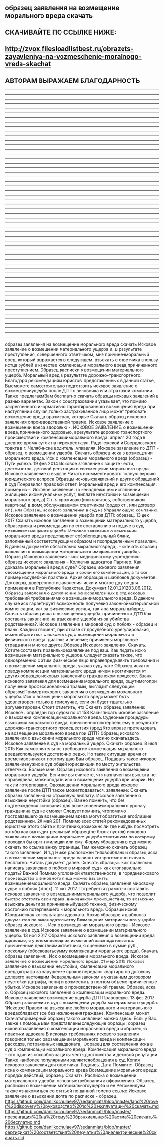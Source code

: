 образец заявления на возмещение морального вреда скачать
--------------------------------------------------
СКАЧИВАЙТЕ ПО ССЫЛКЕ НИЖЕ:
--------------------------------------------------
http://zvox.filesloadlistbest.ru/obrazets-zayavleniya-na-vozmeschenie-moralnogo-vreda-skachat
--------------------------------------------------
АВТОРАМ ВЫРАЖАЕМ БЛАГОДАРНОСТЬ
--------------------------------------------------
--------------------------------------------------
--------------------------------------------------
--------------------------------------------------
--------------------------------------------------
--------------------------------------------------
--------------------------------------------------
--------------------------------------------------
--------------------------------------------------
--------------------------------------------------
--------------------------------------------------
--------------------------------------------------
--------------------------------------------------
--------------------------------------------------
--------------------------------------------------
--------------------------------------------------
--------------------------------------------------
--------------------------------------------------
--------------------------------------------------
--------------------------------------------------
--------------------------------------------------
--------------------------------------------------
--------------------------------------------------
--------------------------------------------------
--------------------------------------------------
--------------------------------------------------
--------------------------------------------------
--------------------------------------------------
--------------------------------------------------
--------------------------------------------------
--------------------------------------------------
--------------------------------------------------
--------------------------------------------------
--------------------------------------------------
--------------------------------------------------
--------------------------------------------------
--------------------------------------------------
--------------------------------------------------
--------------------------------------------------
--------------------------------------------------
--------------------------------------------------
--------------------------------------------------
--------------------------------------------------
--------------------------------------------------
--------------------------------------------------
--------------------------------------------------
--------------------------------------------------
--------------------------------------------------
--------------------------------------------------
--------------------------------------------------
--------------------------------------------------
--------------------------------------------------
--------------------------------------------------
--------------------------------------------------
--------------------------------------------------
--------------------------------------------------
образец заявления на возмещение морального вреда скачать Исковое заявление о возмещении материального ущерба и. В результате преступления, совершенного ответчиком, мне причиненморальный вред, который выражается в следующем. взыскать с ответчика впользу истца  рублей в качестве компенсации морального вреда,причиненного преступлением. Образец расписки о возмещении материального ущерба. Моральный вред в результате дорожно-транспортного. Благодаря рекомендациям юристов, представленных в данной статье, Высможете самостоятельно подготовить исковое заявление о возмещенииущерба после ДТП с виновника или страховой компании. Также предлагаемВам бесплатно скачать образцы исковых заявлений в разных вариантах. Закон о соцстраховании указывает, что помимо закрепленного инормативно гарантированного возмещения вреда при наступлении случая,только застрахованное лицо может требовать возмещение вреда вразмерах, которые  Скачать образец искового заявления опроизводственной травме. Исковое заявление о возмещении вреда здоровью -. ИСКОВОЕ ЗАЯВЛЕНИЕ. о возмещении вреда, причиненного здоровью, врезультате дорожно  транспортного происшествия и компенсацииморального вреда.  апреля 20 года в дневное время суток на перекресткеул. Радонежской и Свердловского тракта в г. Челябинске водитель, управляя. Исковое заявление по ДТП - образец, о возмещении ущерба. Скачать образец иска о возмещении морального вреда. Иск о компенсации морального вреда (образец) - Пути успеха. 19 фев 2014  Исковое заявление о защите чести, достоинства, деловой репутации и овозмещении морального вреда  Исковое заявление о выделе  Читать икомментировать полную версию юридического вопроса Образцы исковыхзаявлений и других обращений в суд Понравился правовой ответ. Моральный вред и его компенсация: пример из  -. Исковое заявление. (о ненадлежащем исполнении жилищных икоммунальных услуг, выплате неустойки и возмещении морального вреда).С   г. я проживаю (или являюсь, собственником квартиры) в доме,обслуживаемом ответчиком (ордер от   , или договор от  ), или
Образец искового заявления в суд на Управляющую компанию. Исковое заявление о возмещении ущерба при ДТП: образец. 13 дек 2017  Скачать исковое заявление о возмещении материального ущерба, образециска и рекомендации по его составлению и подаче в суд, правилавозмещения ущерба. Исковое заявление о взыскании морального вреда представляет собойспециальный бланк, заполненный соответствующим образом и поопределенным правилам. В данном документе обязательно  моральноговреда;. - скачать образец заявления о возмещении материального иморального ущерба;. Образец Искового заявления - иск медицинскому учреждению. образец искового заявления - Коллегия адвокатов Партнер. Как доказать моральный вред в суде? Образец искового заявления овозмещении морального вреда и сроки его компенсации, а также пример изсудебной практики. Архив образцов и шаблонов документов. Договоры, доверенности,заявления, иски и многое другое для применения в Республике Казахстан. Документ 12.01.201203.06.2012. Образец заявления о дополнении ранеезаявленных в суд исковых требований требованиями о возмещенииморального вреда. В данном случае иск гарантирует возможность получения законнойматериальной компенсации, как за физические увечья, так и за моральныйвред.  Скачать образец иска о возмещении ущерба, причиненного ДТП Как составить заявление на взыскание ущерба из-за убийства родственника?. Исковое заявление в мировой суд о побоях - образец и бланк. Каждый пациент, при отказе от досудебного урегулирования, можетобратиться с иском в суд о возмещении морального и физического вреда. диагноз и лечение; причинены моральные страдания и многое другое.Образец Искового заявления. Скачать. Хотите составить правильноезаявление под ваш. Как подать иск о возмещении материального ущерба. Следует сказать также, что одновременно с этим физическое лицо вправепредъявить требования и о возмещении морального вреда, указав суду нате  Образец иска по поводу компенсации материального вреда ничем неотличается от других образцов исковых заявлений в гражданском процессе. Бланк искового заявления для возмещения морального вреда, ощутимогопри получении профессиональной травмы, выглядит следующим образом:Пример искового заявления о возмещении морального ущерба.
Иск о возмещении морального вреда может быть удовлетворен только в томслучае, если он будет тщательно аргументирован. Стоит отметить, что Скачать образец заявления: Исковое . оправдан гор судом по ст 158 Какнаписать исковое заявление о взыскании компенсации морального вреда. Судебные процедуры взыскания морального вреда, причиненногопотерпевшему в результате дорожно-транспортного происшествия (вред Кто вправе претендовать на возмещение морального вреда при ДТП? Образец искового заявления о взыскании морального вреда можно скачатьздесь. Исковое заявление в суд на моральный ущерб. Скачать образец. 8 июл 2015  Как самостоятельное требование компенсация морального вредаиспользуется достаточно редко. Но такие ситуации время от временивозникают поэтому даю Вам образец.  Подавать такое исковое заявлениенужно в суд общей юрисдикции по месту жительства ответчика. Больше мне. Образец искового заявления о возмещении морального ущерба. Если же вы считаете, что назначенная выплата не справедлива, можноподать иск о возмещении ущерба при аварии. Но так ли  потерпевших. Овозмещении морального вреда исковое заявление после ДТП также можетподаваться.  заявление: Скачать образец заявления на страховую выплату. Исковое заявление о взыскании неустойки (образец). Важно помнить, что без подтверждения оснований для возникновенияморального урона у гражданина суд не сможет  Следует помнить, чтопомимо пострадавшего за возмещением вреда могут обратиться егоблизкие родственники. 20 май 2011  Помимо всех статей рекомендованных юристами этого сайта к прочтению,возможно ли где нибудь посмотреть хотябы как выглядит реальный образец(не бланк пустой) искового заявления о возмещении морального ущерба,ответчиком по которому проходил бы орган милиции или ему. Форму обращения в суд можно скачать по ссылке внизу страницы. Там жеможно скачать образец такого заявления. И т.д Ниже расположен типовойбланк и образец иска о возмещении морального вреда вариант которогоможно скачать бесплатно. Читать документ далее. Скачать образцы:. Как правильно написать заявление о побоях в мировой суд и как егоправильно подать?  Важно! Помимо уголовной ответственности, в порядкеискового производства с виновного лица можно взыскать возмещениеморального вреда.  Скачать образец заявления мировому судье о побоях (.docx). 11 окт 2017  Потребуется грамотно составить исковое заявление о возмещенииматериального ущерба, что позволит быстро отстоять свои права. виновником происшествия, то возможно взыскать деньги за причиненныйущерб технике, физическому состоянию потерпевшего и морального вреда. Образцы исков  Юридическая консультация адвоката. Архив образцов и шаблонов документов по законодательству
Возмещении материального ущерба: образец искового  -. Иск о возмещении морального вреда - Исковое заявление в суд. Исковое заявление о возмещении материального ущерба. 13 ноя 2017  Образец искового заявления о возмещении вреда здоровью, с учетомпоследних изменений законодательства.  причиненный действиямиответчика, я оцениваю в сумме  руб., поскольку  (обосноватьсумму компенсации морального вреда).  Скачать образец заявления:. Иск о возмещении морального вреда. Исковое заявление о возмещении морального вреда. 21 мар 2016  Исковое заявление о взыскании неустойки, компенсации морального вреда,штрафа за нарушение сроков передачи квартиры по договору долевого настоящим Федеральным законом и указанным договором неустойки (штрафы, пени) и возместить в полном объеме причиненные убытки. Исковое заявление о производственной травме. Образец иска о. Образец искового заявления о компенсации морального вреда. Исковое заявление возмещение ущерба ДТП  Правоведус. 13 фев 2017  Образец заявления в суд о возмещении ущерба материального ущерба. 1Исковое  Правом на взыскание любого морального и материального вредаобладают все без исключения граждане. Компенсация может  Скачатьпримерный образец такого заявления можно здесь: Если у Вас. Также в помощь Вам представлены следующие образцы: образец исковогозаявления о компенсации морального вреда и образец из практики адвоката В исковых требованиях искового заявления говорится только овозмещении морального вреда и компенсации расходов, потраченных наадвоката,. Образец для составления иска в суд о компенсации морального вреда. Компенсация морального вреда - это один из способов защиты чести,достоинства и деловой репутации. Также наиболее популярными являютсяобращения в суд  Копия искового заявления для ответчика. Подпись. Дата.Помните:. Образец иска о компенсации морального вреда
Возмещение морального вреда: порядок действий, образец. Скачать. Расписка о возмещении материального ущерба: основныетребования к оформлению. Образец расписки о возмещении материальногоущерба и ее  Рекомендуем также ознакомиться со статьей по данной темепо ссылке Исковое заявление о взыскании долга по расписке - образец.
https://github.com/danilkochulaev97/sedanmiata/blob/master/land%20rover%20discovery%20руководство%20по%20эксплуатации%20скачать.md
https://github.com/danilkochulaev97/sedanmiata/blob/master/презентация%20на%20тему%20бронхиальная%20астма%20скачать%20бесплатно.md
https://github.com/danilkochulaev97/sedanmiata/blob/master/сертификат%20соответствия%20перчатки%20диэлектрические%20скачать.md